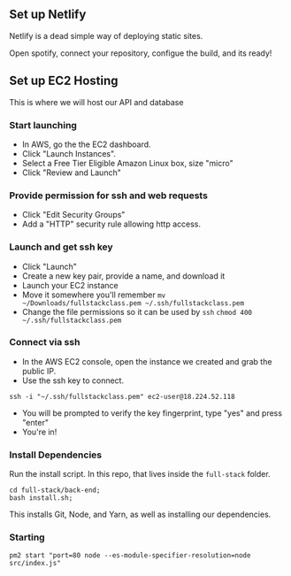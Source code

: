 ## Set up Netlify
Netlify is a dead simple way of deploying static sites.

Open spotify, connect your repository, configue the build, and its ready!

## Set up EC2 Hosting
This is where we will host our API and database
### Start launching

- In AWS, go the the EC2 dashboard.
- Click "Launch Instances".
- Select a Free Tier Eligible Amazon Linux box, size "micro"
- Click "Review and Launch"

### Provide permission for ssh and web requests

- Click "Edit Security Groups"
- Add a "HTTP" security rule allowing http access.

### Launch and get ssh key

- Click "Launch"
- Create a new key pair, provide a name, and download it
- Launch your EC2 instance
- Move it somewhere you'll remember
```mv ~/Downloads/fullstackclass.pem ~/.ssh/fullstackclass.pem```
- Change the file permissions so it can be used by `ssh`
```chmod 400 ~/.ssh/fullstackclass.pem```

### Connect via ssh
- In the AWS EC2 console, open the instance we created and grab the public IP.
- Use the ssh key to connect.
```
ssh -i "~/.ssh/fullstackclass.pem" ec2-user@18.224.52.118
```
- You will be prompted to verify the key fingerprint, type "yes" and press "enter"
- You're in!

### Install Dependencies
Run the install script. In this repo, that lives inside the `full-stack` folder.
```
cd full-stack/back-end;
bash install.sh;
```
This installs Git, Node, and Yarn, as well as installing our dependencies.

### Starting

```
pm2 start "port=80 node --es-module-specifier-resolution=node src/index.js"
```
